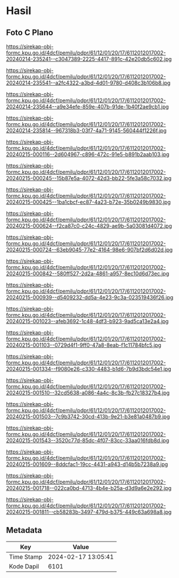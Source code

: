 # Hasil

## Foto C Plano

https://sirekap-obj-formc.kpu.go.id/4dcf/pemilu/pdpr/61/12/01/20/17/6112012017002-20240214-235241--c3047389-2225-4417-891c-42e20db5c602.jpg

https://sirekap-obj-formc.kpu.go.id/4dcf/pemilu/pdpr/61/12/01/20/17/6112012017002-20240214-235541--a2fc4322-a3bd-4d01-9780-d408c3b106b8.jpg

https://sirekap-obj-formc.kpu.go.id/4dcf/pemilu/pdpr/61/12/01/20/17/6112012017002-20240214-235644--a9e34efe-859e-407b-91de-1b40f2ae9cb1.jpg

https://sirekap-obj-formc.kpu.go.id/4dcf/pemilu/pdpr/61/12/01/20/17/6112012017002-20240214-235814--967318b3-03f7-4a71-9145-560444f1226f.jpg

https://sirekap-obj-formc.kpu.go.id/4dcf/pemilu/pdpr/61/12/01/20/17/6112012017002-20240215-000116--2d604967-c896-472c-91e5-b891b2aab103.jpg

https://sirekap-obj-formc.kpu.go.id/4dcf/pemilu/pdpr/61/12/01/20/17/6112012017002-20240215-000245--15b87e5a-4072-42d3-bb22-5fe3a58c7032.jpg

https://sirekap-obj-formc.kpu.go.id/4dcf/pemilu/pdpr/61/12/01/20/17/6112012017002-20240215-000425--1ba1cbcf-ec87-4a23-b72e-35b0249b9830.jpg

https://sirekap-obj-formc.kpu.go.id/4dcf/pemilu/pdpr/61/12/01/20/17/6112012017002-20240215-000624--f2ca87c0-c24c-4829-ae9b-5a03081d4072.jpg

https://sirekap-obj-formc.kpu.go.id/4dcf/pemilu/pdpr/61/12/01/20/17/6112012017002-20240215-000724--63eb9045-77e2-4164-98e6-907bf2d6d02d.jpg

https://sirekap-obj-formc.kpu.go.id/4dcf/pemilu/pdpr/61/12/01/20/17/6112012017002-20240215-000842--580ff527-2d2a-4861-a957-8ec10d6d73ec.jpg

https://sirekap-obj-formc.kpu.go.id/4dcf/pemilu/pdpr/61/12/01/20/17/6112012017002-20240215-000939--d5409232-dd5a-4e23-9c3a-023519436f26.jpg

https://sirekap-obj-formc.kpu.go.id/4dcf/pemilu/pdpr/61/12/01/20/17/6112012017002-20240215-001023--afeb3692-1c48-4df3-b923-9ad5ca13e2a4.jpg

https://sirekap-obj-formc.kpu.go.id/4dcf/pemilu/pdpr/61/12/01/20/17/6112012017002-20240215-001103--0729d4f1-9ff0-47a8-8eab-f1c11784bfc5.jpg

https://sirekap-obj-formc.kpu.go.id/4dcf/pemilu/pdpr/61/12/01/20/17/6112012017002-20240215-001334--f9080e26-c330-4483-b1d6-7b9d3bdc54e1.jpg

https://sirekap-obj-formc.kpu.go.id/4dcf/pemilu/pdpr/61/12/01/20/17/6112012017002-20240215-001510--32cd5638-a086-4a4c-8c3b-fb27c18327b4.jpg

https://sirekap-obj-formc.kpu.go.id/4dcf/pemilu/pdpr/61/12/01/20/17/6112012017002-20240215-001503--7c9b3742-30cd-413b-9e21-b3e81a0487b9.jpg

https://sirekap-obj-formc.kpu.go.id/4dcf/pemilu/pdpr/61/12/01/20/17/6112012017002-20240215-001543--3520c77d-85dc-4f07-83cc-33aa016fdb8d.jpg

https://sirekap-obj-formc.kpu.go.id/4dcf/pemilu/pdpr/61/12/01/20/17/6112012017002-20240215-001609--8ddcfac1-19cc-4431-a943-d14b5b7238a9.jpg

https://sirekap-obj-formc.kpu.go.id/4dcf/pemilu/pdpr/61/12/01/20/17/6112012017002-20240215-001718--022ca0bd-4713-4b4e-b25a-d3d9a6e2e292.jpg

https://sirekap-obj-formc.kpu.go.id/4dcf/pemilu/pdpr/61/12/01/20/17/6112012017002-20240215-001811--cb58283b-3497-479d-b375-449c63a698a8.jpg


## Metadata

| Key        | Value               |
| ---------- | ------------------- |
| Time Stamp | 2024-02-17 13:05:41 |
| Kode Dapil | 6101                |



